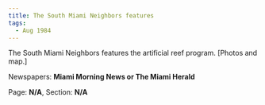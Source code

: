 ```yaml
---  
title: The South Miami Neighbors features  
tags:  
  - Aug 1984  
---  
```

  
The South Miami Neighbors features the artificial reef program. [Photos and map.]  
  
Newspapers: **Miami Morning News or The Miami Herald**  
  
Page: **N/A**, Section: **N/A** 
